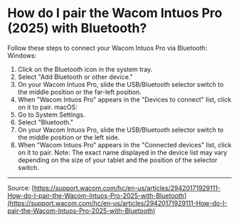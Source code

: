 # How do I pair the Wacom Intuos Pro (2025) with Bluetooth?

Follow these steps to connect your Wacom Intuos Pro via Bluetooth:
Windows:
1. Click on the Bluetooth icon in the system tray.
2. Select "Add Bluetooth or other device."
3. On your Wacom Intuos Pro, slide the USB/Bluetooth selector switch to the middle position or the far-left position.
4. When "Wacom Intuos Pro" appears in the "Devices to connect" list, click on it to pair.
macOS:
1. Go to System Settings.
2. Select "Bluetooth."
3. On your Wacom Intuos Pro, slide the USB/Bluetooth selector switch to the middle position or the left side.
4. When "Wacom Intuos Pro" appears in the "Connected devices" list, click on it to pair.
Note: The exact name displayed in the device list may vary depending on the size of your tablet and the position of the selector switch.

---
Source: [https://support.wacom.com/hc/en-us/articles/29420171929111-How-do-I-pair-the-Wacom-Intuos-Pro-2025-with-Bluetooth](https://support.wacom.com/hc/en-us/articles/29420171929111-How-do-I-pair-the-Wacom-Intuos-Pro-2025-with-Bluetooth)
